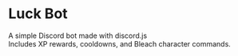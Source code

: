 # Luck Bot
A simple Discord bot made with discord.js  
Includes XP rewards, cooldowns, and Bleach character commands.
